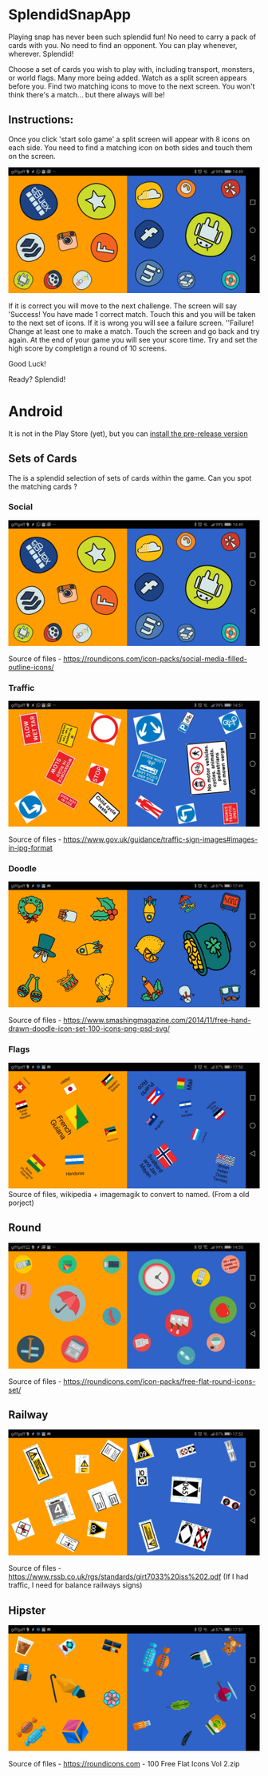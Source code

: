 # SplendidSnapApp

Playing snap has never been such splendid fun! No need to carry a pack of cards with you. No need to find an opponent. You can play whenever, wherever. Splendid!

Choose a set of cards you wish to play with, including transport, monsters, or world flags. Many more being added. Watch as a split screen appears before you. Find two matching icons to move to the next screen. You won't think there's a match... but there always will be!

## Instructions:

Once you click 'start solo game' a split screen will appear with 8 icons on each side. You need to find a matching icon on both sides and touch them on the screen. 

![Screenshot](https://raw.githubusercontent.com/bmsleight/SplendidSnapApp/master/docs/screenshots/Screenshot_20181118-144943.jpg)

If it is correct you will move to the next challenge. The screen will say 'Success! You have made 1 correct match. Touch this and you will be taken to the next set of icons.
If it is wrong you will see a failure screen. ''Failure! Change at least one to make a match. Touch the screen and go back and try again.
At the end of your game you will see your score time. Try and set the high score by completign a round of 10 screens.

Good Luck! 

Ready? Splendid!


# Android
It is not in the Play Store (yet), but you can [install the pre-release version](https://github.com/bmsleight/SplendidSnapApp/tree/master/app/bin)

## Sets of Cards

The is a splendid selection of sets of cards within the game. Can you spot the matching cards ?

### Social
![Screenshot](https://raw.githubusercontent.com/bmsleight/SplendidSnapApp/master/docs/screenshots/Screenshot_20181118-144943.jpg)

Source of files - https://roundicons.com/icon-packs/social-media-filled-outline-icons/

### Traffic 
![Screenshot](https://raw.githubusercontent.com/bmsleight/SplendidSnapApp/master/docs/screenshots/Screenshot_20181118-145115.jpg)

Source of files - https://www.gov.uk/guidance/traffic-sign-images#images-in-jpg-format

### Doodle
![Screenshot](https://raw.githubusercontent.com/bmsleight/SplendidSnapApp/master/docs/screenshots/Screenshot_20181118-174918.jpg)

Source of files - https://www.smashingmagazine.com/2014/11/free-hand-drawn-doodle-icon-set-100-icons-png-psd-svg/

### Flags
![Screenshot](https://raw.githubusercontent.com/bmsleight/SplendidSnapApp/master/docs/screenshots/Screenshot_20181118-175036.jpg)
 Source of files, wikipedia + imagemagik to convert to named. (From a old porject)
 
 ## Round
 ![Screenshot](https://raw.githubusercontent.com/bmsleight/SplendidSnapApp/master/docs/screenshots/Screenshot_20181118-145500.jpg)
 
 Source of files - https://roundicons.com/icon-packs/free-flat-round-icons-set/
 
 ## Railway
 
 ![Screenshot](https://raw.githubusercontent.com/bmsleight/SplendidSnapApp/master/docs/screenshots/Screenshot_20181118-175218.jpg)
 
 Source of files - https://www.rssb.co.uk/rgs/standards/girt7033%20iss%202.pdf
(If I had traffic, I need for balance railways signs)

## Hipster

![Screenshot](https://raw.githubusercontent.com/bmsleight/SplendidSnapApp/master/docs/screenshots/Screenshot_20181118-175141.jpg)

Source of files - https://roundicons.com - 100 Free Flat Icons Vol 2.zip


